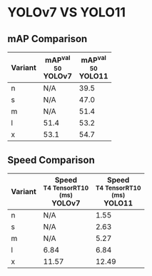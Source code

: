 ---
---

# YOLOv7 VS YOLO11

## mAP Comparison

| **Variant** | <center><span style='width: 400px;'>**mAP<sup>val<br>50**<br>**YOLOv7**</span></center> | <center><span style='width: 400px;'>**mAP<sup>val<br>50**<br>**YOLO11**</span></center> |
| ----------- | --------------------------------------------------------------------------------------- | --------------------------------------------------------------------------------------- |
| n           | N/A                                                                                     | 39.5                                                                                    |
| s           | N/A                                                                                     | 47.0                                                                                    |
| m           | N/A                                                                                     | 51.4                                                                                    |
| l           | 51.4                                                                                    | 53.2                                                                                    |
| x           | 53.1                                                                                    | 54.7                                                                                    |

## Speed Comparison

| **Variant** | <center><span style='width: 200px;'>**Speed**<br><sup>T4 TensorRT10<br>(ms)</sup><br>**YOLOv7**</span></center> | <center><span style='width: 200px;'>**Speed**<br><sup>T4 TensorRT10<br>(ms)</sup><br>**YOLO11**</span></center> |
| ----------- | --------------------------------------------------------------------------------------------------------------- | --------------------------------------------------------------------------------------------------------------- |
| n           | N/A                                                                                                             | 1.55                                                                                                            |
| s           | N/A                                                                                                             | 2.63                                                                                                            |
| m           | N/A                                                                                                             | 5.27                                                                                                            |
| l           | 6.84                                                                                                            | 6.84                                                                                                            |
| x           | 11.57                                                                                                           | 12.49                                                                                                           |
